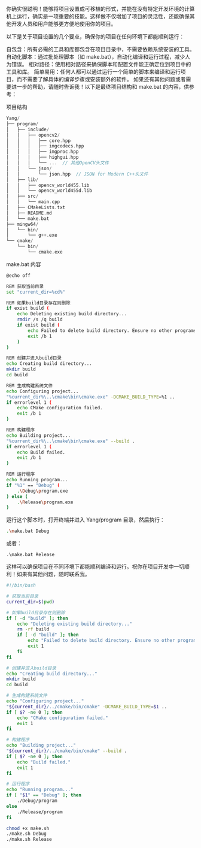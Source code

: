 
你确实很聪明！能够将项目设置成可移植的形式，并能在没有特定开发环境的计算机上运行，确实是一项重要的技能。这样做不仅增加了项目的灵活性，还能确保其他开发人员和用户能够更方便地使用你的项目。

以下是关于项目设置的几个要点，确保你的项目在任何环境下都能顺利运行：

自包含：所有必需的工具和库都包含在项目目录中，不需要依赖系统安装的工具。
自动化脚本：通过批处理脚本（如 make.bat），自动化编译和运行过程，减少人为错误。
相对路径：使用相对路径来确保脚本和配置文件能正确定位到项目中的工具和库。
简单易用：任何人都可以通过运行一个简单的脚本来编译和运行项目，而不需要了解具体的编译步骤或安装额外的软件。
如果还有其他问题或者需要进一步的帮助，请随时告诉我！以下是最终项目结构和 make.bat 的内容，供参考：

项目结构

```c++
Yang/
├── program/
│   ├── include/
│   │   ├── opencv2/
│   │   │   ├── core.hpp
│   │   │   ├── imgcodecs.hpp
│   │   │   ├── imgproc.hpp
│   │   │   ├── highgui.hpp
│   │   │   └── ...  // 其他OpenCV头文件
│   │   └── json/
│   │       └── json.hpp  // JSON for Modern C++头文件
│   ├── lib/
│   │   ├── opencv_world455.lib
│   │   └── opencv_world455d.lib
│   ├── src/
│   │   └── main.cpp
│   ├── CMakeLists.txt
│   ├── README.md
│   └── make.bat
├── mingw64/
│   └── bin/
│       └── g++.exe
└── cmake/
    └── bin/
        └── cmake.exe
```

make.bat 内容

```bash
@echo off

REM 获取当前目录
set "current_dir=%cd%"

REM 如果build目录存在则删除
if exist build (
    echo Deleting existing build directory...
    rmdir /s /q build
    if exist build (
        echo Failed to delete build directory. Ensure no other programs are using it.
        exit /b 1
    )
)

REM 创建并进入build目录
echo Creating build directory...
mkdir build
cd build

REM 生成构建系统文件
echo Configuring project...
"%current_dir%\..\cmake\bin\cmake.exe" -DCMAKE_BUILD_TYPE=%1 ..
if errorlevel 1 (
    echo CMake configuration failed.
    exit /b 1
)

REM 构建程序
echo Building project...
"%current_dir%\..\cmake\bin\cmake.exe" --build .
if errorlevel 1 (
    echo Build failed.
    exit /b 1
)

REM 运行程序
echo Running program...
if "%1" == "Debug" (
    .\Debug\program.exe
) else (
    .\Release\program.exe
)

```


运行这个脚本时，打开终端并进入 Yang/program 目录，然后执行：

```bash
.\make.bat Debug
```


或者：

```
.\make.bat Release
```


这样可以确保项目在不同环境下都能顺利编译和运行。祝你在项目开发中一切顺利！如果有其他问题，随时联系我。

```bash
#!/bin/bash

# 获取当前目录
current_dir=$(pwd)

# 如果build目录存在则删除
if [ -d "build" ]; then
    echo "Deleting existing build directory..."
    rm -rf build
    if [ -d "build" ]; then
        echo "Failed to delete build directory. Ensure no other programs are using it."
        exit 1
    fi
fi

# 创建并进入build目录
echo "Creating build directory..."
mkdir build
cd build

# 生成构建系统文件
echo "Configuring project..."
"${current_dir}/../cmake/bin/cmake" -DCMAKE_BUILD_TYPE=$1 ..
if [ $? -ne 0 ]; then
    echo "CMake configuration failed."
    exit 1
fi

# 构建程序
echo "Building project..."
"${current_dir}/../cmake/bin/cmake" --build .
if [ $? -ne 0 ]; then
    echo "Build failed."
    exit 1
fi

# 运行程序
echo "Running program..."
if [ "$1" == "Debug" ]; then
    ./Debug/program
else
    ./Release/program
fi

```

```bash
chmod +x make.sh
./make.sh Debug
./make.sh Release
```

